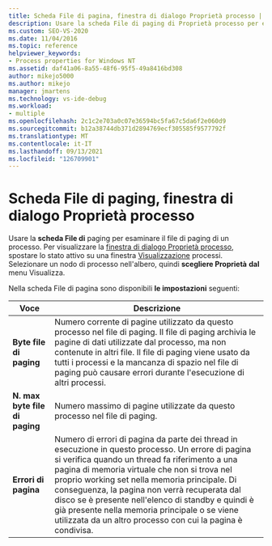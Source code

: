 ```yaml
---
title: Scheda File di pagina, finestra di dialogo Proprietà processo | Microsoft Docs
description: Usare la scheda File di paging di Proprietà processo per esaminare il file di paging di un processo. Questo articolo descrive le impostazioni disponibili.
ms.custom: SEO-VS-2020
ms.date: 11/04/2016
ms.topic: reference
helpviewer_keywords:
- Process properties for Windows NT
ms.assetid: daf41a06-8a55-48f6-95f5-49a8416bd308
author: mikejo5000
ms.author: mikejo
manager: jmartens
ms.technology: vs-ide-debug
ms.workload:
- multiple
ms.openlocfilehash: 2c1c2e703a0c07e36594bc5fa67c5da6f2e060d9
ms.sourcegitcommit: b12a38744db371d2894769ecf305585f9577792f
ms.translationtype: MT
ms.contentlocale: it-IT
ms.lasthandoff: 09/13/2021
ms.locfileid: "126709901"
---
```

# <a name="page-file-tab-process-properties-dialog-box"></a>Scheda File di paging, finestra di dialogo Proprietà processo
Usare la **scheda File di** paging per esaminare il file di paging di un processo. Per visualizzare la [finestra di dialogo Proprietà processo](../debugger/process-properties-dialog-box.md), spostare lo stato attivo su una finestra [Visualizzazione](../debugger/processes-view.md) processi. Selezionare un nodo di processo nell'albero, quindi **scegliere Proprietà** **dal** menu Visualizza.

 Nella scheda File di pagina sono disponibili **le impostazioni** seguenti:

|Voce|Descrizione|
|-----------|-----------------|
|**Byte file di paging**|Numero corrente di pagine utilizzato da questo processo nel file di paging. Il file di paging archivia le pagine di dati utilizzate dal processo, ma non contenute in altri file. Il file di paging viene usato da tutti i processi e la mancanza di spazio nel file di paging può causare errori durante l'esecuzione di altri processi.|
|**N. max byte file di paging**|Numero massimo di pagine utilizzate da questo processo nel file di paging.|
|**Errori di pagina**|Numero di errori di pagina da parte dei thread in esecuzione in questo processo. Un errore di pagina si verifica quando un thread fa riferimento a una pagina di memoria virtuale che non si trova nel proprio working set nella memoria principale. Di conseguenza, la pagina non verrà recuperata dal disco se è presente nell'elenco di standby e quindi è già presente nella memoria principale o se viene utilizzata da un altro processo con cui la pagina è condivisa.|